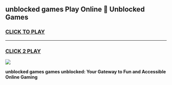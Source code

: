 
## unblocked games Play Online 👋 Unblocked Games
<h3>
<a href="https://premium.freeplayer.one?title=unblocked_games&ref=19F">CLICK TO PLAY</a></h3>
<hr>

<h3>
<a href="https://premium.freeplayer.one?title=unblocked_games&ref=19F">CLICK 2 PLAY</a>
  
</h3>

<a href="https://premium.freeplayer.one?title=unblocked_games&ref=19F"><img src="https://clearcache.store/games.png"></a>


**unblocked games games unblocked: Your Gateway to Fun and Accessible Online Gaming**
